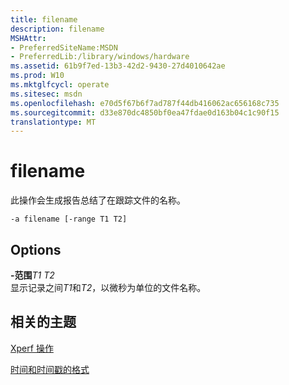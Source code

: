 ```yaml
---
title: filename
description: filename
MSHAttr:
- PreferredSiteName:MSDN
- PreferredLib:/library/windows/hardware
ms.assetid: 61b9f7ed-13b3-42d2-9430-27d4010642ae
ms.prod: W10
ms.mktglfcycl: operate
ms.sitesec: msdn
ms.openlocfilehash: e70d5f67b6f7ad787f44db416062ac656168c735
ms.sourcegitcommit: d33e870dc4850bf0ea47fdae0d163b04c1c90f15
translationtype: MT
---
```

# <a name="filename"></a>filename


此操作会生成报告总结了在跟踪文件的名称。

``` syntax
-a filename [-range T1 T2]
```

## <a name="options"></a>Options


<a href="" id="-ranget1-t2"></a>**-范围***T1 T2*  
显示记录之间*T1*和*T2*，以微秒为单位的文件名称。

## <a name="related-topics"></a>相关的主题


[Xperf 操作](xperf-actions.md)

[时间和时间戳的格式](time-and-timestamp-formats.md)

 

 







